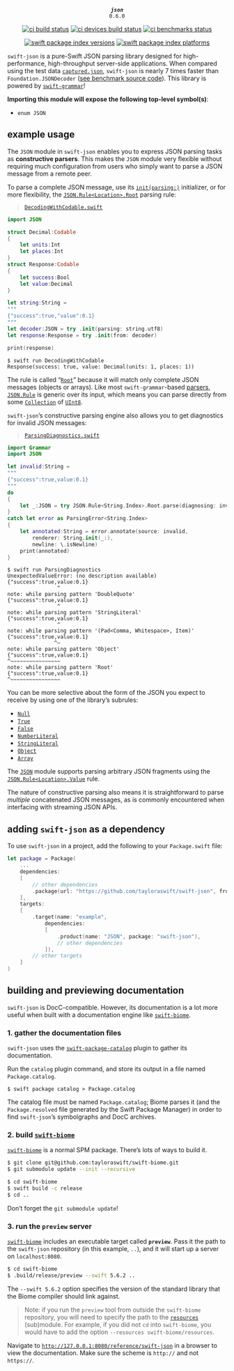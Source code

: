 <div align="center">

***`json`***<br>`0.6.0`

[![ci build status](https://github.com/tayloraswift/swift-json/actions/workflows/build.yml/badge.svg)](https://github.com/tayloraswift/swift-json/actions/workflows/build.yml)
[![ci devices build status](https://github.com/tayloraswift/swift-json/actions/workflows/build-devices.yml/badge.svg)](https://github.com/tayloraswift/swift-json/actions/workflows/build-devices.yml)
[![ci benchmarks status](https://github.com/tayloraswift/swift-json/actions/workflows/benchmarks.yml/badge.svg)](https://github.com/tayloraswift/swift-json/actions/workflows/benchmarks.yml)

[![swift package index versions](https://img.shields.io/endpoint?url=https%3A%2F%2Fswiftpackageindex.com%2Fapi%2Fpackages%2Ftayloraswift%2Fswift-json%2Fbadge%3Ftype%3Dswift-versions)](https://swiftpackageindex.com/tayloraswift/swift-json)
[![swift package index platforms](https://img.shields.io/endpoint?url=https%3A%2F%2Fswiftpackageindex.com%2Fapi%2Fpackages%2Ftayloraswift%2Fswift-json%2Fbadge%3Ftype%3Dplatforms)](https://swiftpackageindex.com/tayloraswift/swift-json)

</div>

`swift-json` is a pure-Swift JSON parsing library designed for high-performance, high-throughput server-side applications. When compared using the test data [`captured.json`](Benchmarks/), `swift-json` is nearly 7 times faster than `Foundation.JSONDecoder` ([see benchmark source code](Benchmarks/Sources/GeneralDecoding)). This library is powered by [`swift-grammar`](https://github.com/tayloraswift/swift-grammar)!

**Importing this module will expose the following top-level symbol(s)**:

* `enum JSON`

## example usage

The `JSON` module in `swift-json` enables you to express JSON parsing tasks as **constructive parsers**. This makes the `JSON` module very flexible without requiring much configuration from users who simply want to parse a JSON message from a remote peer.

To parse a complete JSON message, use its [`init(parsing:)`](https://swiftinit.org/reference/swift-json/json/json.init%28parsing:%29) initializer, or for more flexibility, the [`JSON.Rule<Location>.Root`](https://swiftinit.org/reference/swift-json/json/json/rule/root) parsing rule:

> [`DecodingWithCodable.swift`](Snippets/DecodingWithCodable.swift)

```swift
import JSON

struct Decimal:Codable
{
    let units:Int
    let places:Int
}
struct Response:Codable
{
    let success:Bool
    let value:Decimal
}

let string:String =
"""
{"success":true,"value":0.1}
"""
let decoder:JSON = try .init(parsing: string.utf8)
let response:Response = try .init(from: decoder)

print(response)
```

```text
$ swift run DecodingWithCodable
Response(success: true, value: Decimal(units: 1, places: 1))
```

The rule is called “[`Root`](https://swiftinit.org/reference/swift-json/json/json/rule/root)” because it will match only complete JSON messages (objects or arrays).
Like most `swift-grammar`-based [parsers](https://swiftinit.org/reference/swift-grammar/grammar/parsingrule), [`JSON.Rule`](https://swiftinit.org/reference/swift-json/json/json/rule) is generic over its input, which means you can parse directly from some [`Collection`](https://swiftinit.org/reference/swift/collection) of [`UInt8`](https://swiftinit.org/reference/swift/uint8).

`swift-json`’s constructive parsing engine also allows you to get diagnostics for invalid JSON messages:

> [`ParsingDiagnostics.swift`](Snippets/ParsingDiagnostics.swift)

```swift
import Grammar
import JSON

let invalid:String =
"""
{"success":true,value:0.1}
"""
do
{
    let _:JSON = try JSON.Rule<String.Index>.Root.parse(diagnosing: invalid.utf8)
}
catch let error as ParsingError<String.Index>
{
    let annotated:String = error.annotate(source: invalid,
        renderer: String.init(_:),
        newline: \.isNewline)
    print(annotated)
}
```
```text
$ swift run ParsingDiagnostics
UnexpectedValueError: (no description available)
{"success":true,value:0.1}
                ^
note: while parsing pattern 'DoubleQuote'
{"success":true,value:0.1}
                ^
note: while parsing pattern 'StringLiteral'
{"success":true,value:0.1}
                ^
note: while parsing pattern '(Pad<Comma, Whitespace>, Item)'
{"success":true,value:0.1}
               ^~
note: while parsing pattern 'Object'
{"success":true,value:0.1}
^~~~~~~~~~~~~~~~~
note: while parsing pattern 'Root'
{"success":true,value:0.1}
^~~~~~~~~~~~~~~~~
```

You can be more selective about the form of the JSON you expect to receive by using one of the library’s subrules:


*   [`Null`](https://swiftinit.org/reference/swift-json/json/json/rule/null)
*   [`True`](https://swiftinit.org/reference/swift-json/json/json/rule/true)
*   [`False`](https://swiftinit.org/reference/swift-json/json/json/rule/false)
*   [`NumberLiteral`](https://swiftinit.org/reference/swift-json/json/json/rule/numberliteral)
*   [`StringLiteral`](https://swiftinit.org/reference/swift-json/json/json/rule/stringliteral)
*   [`Object`](https://swiftinit.org/reference/swift-json/json/json/rule/object)
*   [`Array`](https://swiftinit.org/reference/swift-json/json/json/rule/array)


The [`JSON`](https://swiftinit.org/reference/swift-json/json) module supports parsing arbitrary JSON fragments using the [`JSON.Rule<Location>.Value`](https://swiftinit.org/reference/swift-json/json/json/rule/value) rule.

The nature of constructive parsing also means it is straightforward to parse *multiple* concatenated JSON messages, as is commonly encountered when interfacing with streaming JSON APIs.

## adding `swift-json` as a dependency

To use `swift-json` in a project, add the following to your `Package.swift` file:

```swift
let package = Package(
    ...
    dependencies:
    [
        // other dependencies
        .package(url: "https://github.com/tayloraswift/swift-json", from: "0.5.0"),
    ],
    targets:
    [
        .target(name: "example",
            dependencies:
            [
                .product(name: "JSON", package: "swift-json"),
                // other dependencies
            ]),
        // other targets
    ]
)
```

## building and previewing documentation

`swift-json` is DocC-compatible. However, its documentation is a lot more useful when built with a documentation engine like [`swift-biome`](https://github.com/tayloraswift/swift-biome).

### 1. gather the documentation files

`swift-json` uses the [`swift-package-catalog`](https://github.com/tayloraswift/swift-package-catalog) plugin to gather its documentation.

Run the `catalog` plugin command, and store its output in a file named `Package.catalog`.

```
$ swift package catalog > Package.catalog
```

The catalog file must be named `Package.catalog`; Biome parses it (and the `Package.resolved` file generated by the Swift Package Manager) in order to find `swift-json`’s symbolgraphs and DocC archives.

### 2. build [`swift-biome`](https://github.com/tayloraswift/swift-biome)

[`swift-biome`](https://github.com/tayloraswift/swift-biome) is a normal SPM package. There’s lots of ways to build it.

```bash
$ git clone git@github.com:tayloraswift/swift-biome.git
$ git submodule update --init --recursive

$ cd swift-biome
$ swift build -c release
$ cd ..
```

Don’t forget the `git submodule update`!

### 3. run the `preview` server

[`swift-biome`](https://github.com/tayloraswift/swift-biome) includes an executable target called **`preview`**. Pass it the path to the `swift-json` repository (in this example, `..`), and it will start up a server on `localhost:8080`.

```bash
$ cd swift-biome
$ .build/release/preview --swift 5.6.2 ..
```

The `--swift 5.6.2` option specifies the version of the standard library that the Biome compiler should link against.

> Note: if you run the `preview` tool from outside the `swift-biome` repository, you will need to specify the path to the [`resources`](https://github.com/swift-biome/swift-biome-resources) (sub)module. For example, if you did not `cd` into `swift-biome`, you would have to add the option `--resources swift-biome/resources`.

Navigate to [`http://127.0.0.1:8080/reference/swift-json`](http://127.0.0.1:8080/reference/swift-json) in a browser to view the documentation. Make sure the scheme is `http://` and not `https://`.
